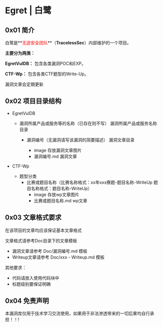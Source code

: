 # Egret | 白鹭

## 0x01 简介

白鹭是**<font color=red>无迹安全团队</font>**（**TracelessSec**）内部维护的一个项目。

**主要分为两类：**

**EgretVulDB：** 包含各类漏洞POC和EXP。

**CTF-Wp：** 包含各类CTF题型的Write-Up。

漏洞文章会定期更新



## 0x02 项目目录结构

- EgretVulDB

  - 漏洞所属产品或服务等的名称（已存在则不写）                                 漏洞所属产品或服务名称目录

    - 漏洞编号（无漏洞请写该漏洞的简要描述）                                  漏洞文章目录

      - image                                                                                         存放漏洞文章图片
      - 漏洞编号.md                                                                              漏洞文章

- CTF-Wp
  - 题型分类
    - 比赛或题目名称（比赛名称格式：xx年xxx赛题-题目名称-WriteUp  题目名称格式：题目名称-WriteUp）
      - image                                                                                           存放wp文章图片
      - 比赛或题目名称.md                                                                    wp文章



## 0x03 文章格式要求

在该项目的文章均应该保证基本文章格式

文章格式请参考Doc目录下的文章模板

- 漏洞文章请参考 Doc/漏洞编号.md 模板
- Writeup文章请参考 Doc/xxx - Writeup.md 模板

其他要求：

- 代码请放入使用代码块中
- 标题级别要保证明确



## 0x04 免责声明

本漏洞库仅用于技术学习交流使用，如果用于非法渗透带来的一切后果均自行承担！！!









​	



